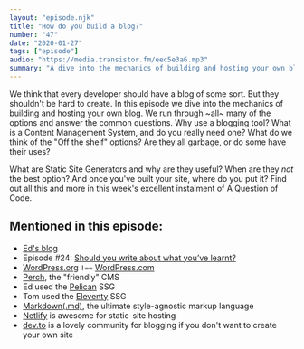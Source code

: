 ```yaml
---
layout: "episode.njk"
title: "How do you build a blog?"
number: "47"
date: "2020-01-27"
tags: ["episode"]
audio: "https://media.transistor.fm/eec5e3a6.mp3"
summary: "A dive into the mechanics of building and hosting your own blog."
---
```


We think that every developer should have a blog of some sort. But they shouldn't be hard to create. In this episode we dive into the mechanics of building and hosting your own blog. We run through ~all~ many of the options and answer the common questions. Why use a blogging tool? What is a Content Management System, and do you really need one? What do we think of the "Off the shelf" options? Are they all garbage, or do some have their uses?

What are Static Site Generators and why are they useful? When are they *not* the best option? And once you've built your site, where do you put it? Find out all this and more in this week's excellent instalment of A Question of Code.

## Mentioned in this episode:

* [Ed's blog](https://edthecoder.dev/)
* Episode #24: [Should you write about what you’ve learnt?](https://aquestionofcode.com/24-should-you-write-about-what-youve-learnt/)
* [WordPress.org](https://wordpress.org/) `!==` [WordPress.com](https://wordpress.com/)
* [Perch](http://grabaperch.com/), the "friendly" CMS
* Ed used the [Pelican](https://docs.getpelican.com/en/stable/) SSG
* Tom used the [Eleventy](https://www.11ty.dev/) SSG
* [Markdown(.md)](https://daringfireball.net/projects/markdown/), the ultimate style-agnostic markup language
* [Netlify](https://www.netlify.com/) is awesome for static-site hosting
* [dev.to](https://dev.to/) is a lovely community for blogging if you don't want to create your own site